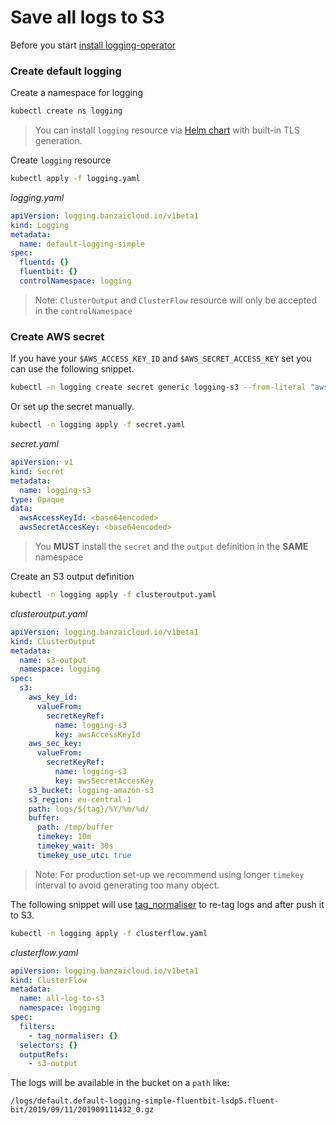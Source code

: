 # Save all logs to S3

Before you start [install logging-operator](/README.md#deploying-with-helm-chart)

### Create default logging

Create a namespace for logging
```bash
kubectl create ns logging
```
> You can install `logging` resource via [Helm chart](/charts/logging-operator-logging) with built-in TLS generation.

Create `logging` resource
```bash
kubectl apply -f logging.yaml
```
*logging.yaml*
```yaml
apiVersion: logging.banzaicloud.io/v1beta1
kind: Logging
metadata:
  name: default-logging-simple
spec:
  fluentd: {}
  fluentbit: {}
  controlNamespace: logging
```

> Note: `ClusterOutput` and `ClusterFlow` resource will only be accepted in the `controlNamespace` 

### Create AWS secret

If you have your `$AWS_ACCESS_KEY_ID` and `$AWS_SECRET_ACCESS_KEY` set you can use the following snippet.
```bash
kubectl -n logging create secret generic logging-s3 --from-literal "awsAccessKeyId=$AWS_ACCESS_KEY_ID" --from-literal "awsSecretAccesKey=$AWS_SECRET_ACCESS_KEY"
```
Or set up the secret manually.
```bash
kubectl -n logging apply -f secret.yaml
```
*secret.yaml*
```yaml
apiVersion: v1
kind: Secret
metadata:
  name: logging-s3
type: Opaque
data:
  awsAccessKeyId: <base64encoded>
  awsSecretAccesKey: <base64encoded>
```

> You **MUST** install the `secret` and the `output` definition in the **SAME** namespace

Create an S3 output definition 

```bash
kubectl -n logging apply -f clusteroutput.yaml
```
*clusteroutput.yaml*
```yaml
apiVersion: logging.banzaicloud.io/v1beta1
kind: ClusterOutput
metadata:
  name: s3-output
  namespace: logging
spec:
  s3:
    aws_key_id:
      valueFrom:
        secretKeyRef:
          name: logging-s3
          key: awsAccessKeyId
    aws_sec_key:
      valueFrom:
        secretKeyRef:
          name: logging-s3
          key: awsSecretAccesKey
    s3_bucket: logging-amazon-s3
    s3_region: eu-central-1
    path: logs/${tag}/%Y/%m/%d/
    buffer:
      path: /tmp/buffer
      timekey: 10m
      timekey_wait: 30s
      timekey_use_utc: true
```

> Note: For production set-up we recommend using longer `timekey` interval to avoid generating too many object.

The following snippet will use [tag_normaliser](./plugins/filters/tagnormaliser.md) to re-tag logs and after push it to S3.

```bash
kubectl -n logging apply -f clusterflow.yaml
```
*clusterflow.yaml*
```yaml
apiVersion: logging.banzaicloud.io/v1beta1
kind: ClusterFlow
metadata:
  name: all-log-to-s3
  namespace: logging
spec:
  filters:
    - tag_normaliser: {}
  selectors: {}
  outputRefs:
    - s3-output
```

The logs will be available in the bucket on a `path` like:

```/logs/default.default-logging-simple-fluentbit-lsdp5.fluent-bit/2019/09/11/201909111432_0.gz```
